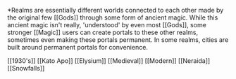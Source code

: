 *Realms are essentially different worlds connected to each other made by the original few [[Gods]] through some form of ancient magic. While this ancient magic isn't really, 'understood' by even most [[Gods]], some stronger [[Magic]] users can create portals to these other realms, sometimes even making these portals permanent. In some realms, cities are built around permanent portals for convenience.

[[1930's]]
[[Kato Apo]]
[[Elysium]]
[[Medieval]]
[[Modern]]
[[Neraida]]
[[Snowfalls]]


